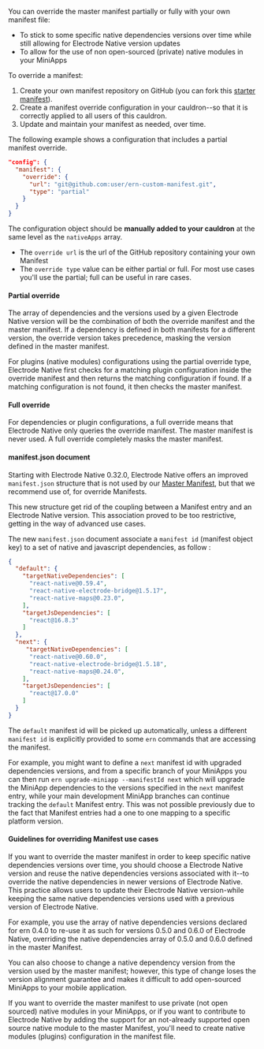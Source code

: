 You can override the master manifest partially or fully with your own manifest file:

- To stick to some specific native dependencies versions over time while still allowing for Electrode Native version updates
- To allow for the use of non open-sourced (private) native modules in your MiniApps

To override a manifest:

1. Create your own manifest repository on GitHub (you can fork this [starter manifest](https://github.com/electrode-io/electrode-native-starter-manifest)).
2. Create a manifest override configuration in your cauldron--so that it is correctly applied to all users of this cauldron.
3. Update and maintain your manifest as needed, over time.

The following example shows a configuration that includes a partial manifest override.

```json
"config": {
  "manifest": {
    "override": {
      "url": "git@github.com:user/ern-custom-manifest.git",
      "type": "partial"
    }
  }
}
```

The configuration object should be **manually added to your cauldron** at the same level as the `nativeApps` array.  

* The `override url` is the url of the GitHub repository containing your own Manifest  
* The `override type` value can be either partial or full. For most use cases you'll use the partial; full can be useful in rare cases.

#### Partial override

The array of dependencies and the versions used by a given Electrode Native version will be the combination of both the override manifest and the master manifest. If a dependency is defined in both manifests for a different version, the override version takes precedence, masking the version defined in the master manifest.

For plugins (native modules) configurations using the partial override type, Electrode Native first checks for a matching plugin configuration inside the override manifest and then returns the matching configuration if found. If a matching configuration is not found, it then checks the master manifest.

#### Full override

For dependencies or plugin configurations, a full override means that Electrode Native only queries the override manifest. The master manifest is never used. A full override  completely masks the master manifest.

#### manifest.json document

Starting with Electrode Native 0.32.0, Electrode Native offers an improved `manifest.json` structure that is not used by our [Master Manifest](https://github.com/electrode-io/electrode-native-manifest/blob/master/manifest.json), but that we recommend use of, for override Manifests.

This new structure get rid of the coupling between a Manifest entry and an Electrode Native version. This association proved to be too restrictive, getting in the way of advanced use cases.

The new `manifest.json` document associate a `manifest id` (manifest object key) to a set of native and javascript dependencies, as follow :

```json
{
  "default": {
    "targetNativeDependencies": [
      "react-native@0.59.4",
      "react-native-electrode-bridge@1.5.17",
      "react-native-maps@0.23.0",
    ],
    "targetJsDependencies": [
      "react@16.8.3"
    ]
  },
  "next": {
     "targetNativeDependencies": [
      "react-native@0.60.0",
      "react-native-electrode-bridge@1.5.18",
      "react-native-maps@0.24.0",
    ],
    "targetJsDependencies": [
      "react@17.0.0"
    ]
  }
}
```

The `default` manifest id will be picked up automatically, unless a different `manifest id` is explicitly provided to some `ern` commands that are accessing the manifest.

For example, you might want to define a `next` manifest id with upgraded dependencies versions, and from a specific branch of your MiniApps you can then run `ern upgrade-miniapp --manifestId next` which will upgrade the MiniApp dependencies to the versions specified in the `next` manifest entry, while your main development MiniApp branches can continue tracking the `default` Manifest entry. This was not possible previously due to the fact that Manifest entries had a one to one mapping to a specific platform version.

#### Guidelines for overriding Manifest use cases

If you want to override the master manifest in order to keep specific native dependencies versions over time, you should choose a Electrode Native version and reuse the native dependencies versions associated with it--to override the native dependencies in newer versions of Electrode Native. This practice allows users to update their Electrode Native version-while keeping the same native dependencies versions used with a previous version of Electrode Native.

For example, you use the array of native dependencies versions declared for ern 0.4.0 to re-use it as such for versions 0.5.0 and 0.6.0 of Electrode Native, overriding the native dependencies array of 0.5.0 and 0.6.0 defined in the master Manifest.

You can also choose to change a native dependency version from the version used by the master manifest; however, this type of change loses the version alignment guarantee and makes it difficult to add open-sourced MiniApps to your mobile application.

If you want to override the master manifest to use private (not open sourced) native modules in your MiniApps, or if you want to contribute to Electrode Native by adding the support for an not-already supported open source native module to the master Manifest, you'll need to create native modules (plugins) configuration in the manifest file.
